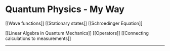 # Quantum Physics - My Way
[[Wave functions]]
[[Stationary states]]
[[Schroedinger Equation]]

[[Linear Algebra in Quantum Mechanics]]
[[Operators]]
[[Connecting calculations to measurements]]

---






